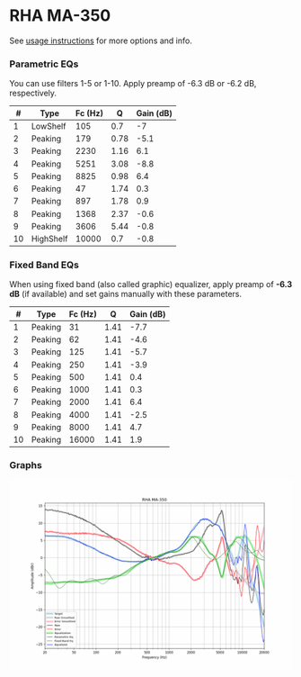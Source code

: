 # RHA MA-350
See [usage instructions](https://github.com/jaakkopasanen/AutoEq#usage) for more options and info.

### Parametric EQs
You can use filters 1-5 or 1-10. Apply preamp of -6.3 dB or -6.2 dB, respectively.

|   # | Type      |   Fc (Hz) |    Q |   Gain (dB) |
|-----|-----------|-----------|------|-------------|
|   1 | LowShelf  |       105 | 0.7  |        -7   |
|   2 | Peaking   |       179 | 0.78 |        -5.1 |
|   3 | Peaking   |      2230 | 1.16 |         6.1 |
|   4 | Peaking   |      5251 | 3.08 |        -8.8 |
|   5 | Peaking   |      8825 | 0.98 |         6.4 |
|   6 | Peaking   |        47 | 1.74 |         0.3 |
|   7 | Peaking   |       897 | 1.78 |         0.9 |
|   8 | Peaking   |      1368 | 2.37 |        -0.6 |
|   9 | Peaking   |      3606 | 5.44 |        -0.8 |
|  10 | HighShelf |     10000 | 0.7  |        -0.8 |

### Fixed Band EQs
When using fixed band (also called graphic) equalizer, apply preamp of **-6.3 dB** (if available) and set gains manually with these parameters.

|   # | Type    |   Fc (Hz) |    Q |   Gain (dB) |
|-----|---------|-----------|------|-------------|
|   1 | Peaking |        31 | 1.41 |        -7.7 |
|   2 | Peaking |        62 | 1.41 |        -4.6 |
|   3 | Peaking |       125 | 1.41 |        -5.7 |
|   4 | Peaking |       250 | 1.41 |        -3.9 |
|   5 | Peaking |       500 | 1.41 |         0.4 |
|   6 | Peaking |      1000 | 1.41 |         0.3 |
|   7 | Peaking |      2000 | 1.41 |         6.4 |
|   8 | Peaking |      4000 | 1.41 |        -2.5 |
|   9 | Peaking |      8000 | 1.41 |         4.7 |
|  10 | Peaking |     16000 | 1.41 |         1.9 |

### Graphs
![](./RHA%20MA-350.png)

